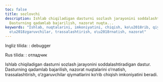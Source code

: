 ```yaml
---
toc: false
title: sozlovchi
description: Ishlab chiqiladigan dasturni sozlash jarayonini soddalashtiradigan dastur.
  Dasturning qadamlab bajarilish, nazorat nuqta...
keywords: "Ishlab, nuqtalarini, imkoniyatini, chiqish, ko\u2018rib, qiymatlarini,
  o\u2018zgaruvchilar, trassalashtirish, o\u2018rnatish, nazorat"
---
```


Ingliz tilida:
:   debugger

Rus tilida:
:   отладчик

Ishlab chiqiladigan dasturni sozlash jarayonini soddalashtiradigan dastur. Dasturning qadamlab bajarilish, nazorat nuqtalarini o‘rnatish, trassalashtirish, o‘zgaruvchilar qiymatlarini ko‘rib chiqish imkoniyatini beradi.